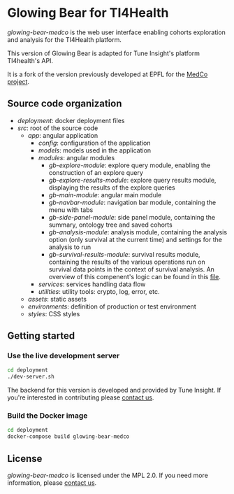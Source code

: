 # Glowing Bear for TI4Health
*glowing-bear-medco* is the web user interface enabling cohorts exploration and analysis for the TI4Health platform.

This version of Glowing Bear is adapted for Tune Insight's platform TI4health's API.

It is a fork of the version previously developed at EPFL for the [MedCo project](https://medco.epfl.ch/).

## Source code organization
- *deployment*: docker deployment files
- *src*: root of the source code
  - *app*: angular application
    - *config*: configuration of the application
    - *models*: models used in the application
    - *modules*: angular modules
      - *gb-explore-module*: explore query module, enabling the construction of an explore query
      - *gb-explore-results-module*: explore query results module, displaying the results of the explore queries
      - *gb-main-module*: angular main module
      - *gb-navbar-module*: navigation bar module, containing the menu with tabs
      - *gb-side-panel-module*: side panel module, containing the summary, ontology tree and saved cohorts
      - *gb-analysis-module*: analysis module, containing the analysis option (only survival at the current time) and settings for the analysis to run
      - *gb-survival-results-module*: survival results module, containing the results of the various operations run on survival data points in the context of survival analysis. An overview of this compenent's logic can be found in this [file](https://github.com/tuneinsight/glowing-bear-medco/src/survival-analysis.md).
    - *services*: services handling data flow
    - *utilities*: utility tools: crypto, log, error, etc.
  - *assets*: static assets 
  - *environments*: definition of production or test environment
  - *styles*: CSS styles

## Getting started

### Use the live development server
```bash
cd deployment
./dev-server.sh
```

The backend for this version is developed and provided by Tune Insight. If you're interested in contributing please [contact us](contact@tuneinsight.com).


### Build the Docker image
```bash
cd deployment
docker-compose build glowing-bear-medco
```

## License
*glowing-bear-medco* is licensed under the MPL 2.0. If you need more information, please [contact us](contact@tuneinsight.com).